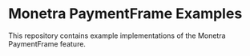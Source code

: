 # Monetra PaymentFrame Examples

This repository contains example implementations of the Monetra PaymentFrame feature.